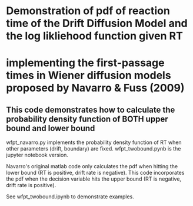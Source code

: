 # Demonstration of pdf of reaction time of the Drift Diffusion Model and the log likliehood function given RT
# implementing the first-passage times in Wiener diffusion models proposed by Navarro & Fuss (2009)
## This code demonstrates how to calculate the probability density function of BOTH upper bound and lower bound

wfpt_navarro.py implements the probability density function of RT when other parameters (drift, boundary) are fixed.
wfpt_twobound.pynb is the jupyter notebook version.

Navarro's original matlab code only calculates the pdf when hitting the lower bound (RT is positive, drift rate is negative).
This code incorporates the pdf when the decision variable hits the upper bound (RT is negative, drift rate is positive).

See wfpt_twobound.ipynb to demonstrate examples. 
